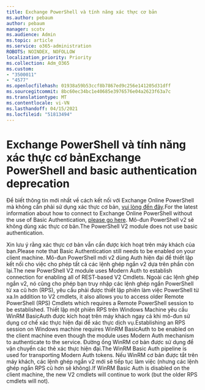 ```yaml
---
title: Exchange PowerShell và tính năng xác thực cơ bản
ms.author: pebaum
author: pebaum
manager: scotv
ms.audience: Admin
ms.topic: article
ms.service: o365-administration
ROBOTS: NOINDEX, NOFOLLOW
localization_priority: Priority
ms.collection: Adm_O365
ms.custom:
- "3500011"
- "4577"
ms.openlocfilehash: 01938a59b53ccf8b7867ed9c256e141205d31dff
ms.sourcegitcommit: 8bc60ec34bc1e40685e3976576e04a2623f63a7c
ms.translationtype: MT
ms.contentlocale: vi-VN
ms.lasthandoff: 04/15/2021
ms.locfileid: "51813494"
---
```

# <a name="exchange-powershell-and-basic-authentication-deprecation"></a><span data-ttu-id="8a2cb-102">Exchange PowerShell và tính năng xác thực cơ bản</span><span class="sxs-lookup"><span data-stu-id="8a2cb-102">Exchange PowerShell and basic authentication deprecation</span></span>

<span data-ttu-id="8a2cb-103">Để biết thông tin mới nhất về cách kết nối với Exchange Online PowerShell mà không cần phải sử dụng xác thực cơ bản, [vui lòng đến đây](https://aka.ms/exops-docs).</span><span class="sxs-lookup"><span data-stu-id="8a2cb-103">For the latest information about how to connect to Exchange Online PowerShell without the use of Basic Authentication, [please go here](https://aka.ms/exops-docs).</span></span> <span data-ttu-id="8a2cb-104">Mô-đun PowerShell v2 sẽ không dùng xác thực cơ bản.</span><span class="sxs-lookup"><span data-stu-id="8a2cb-104">The PowerShell V2 module does not use basic authentication.</span></span>

<span data-ttu-id="8a2cb-105">Xin lưu ý rằng xác thực cơ bản vẫn cần được kích hoạt trên máy khách của bạn.</span><span class="sxs-lookup"><span data-stu-id="8a2cb-105">Please note that Basic Authentication still needs to be enabled on your client machine.</span></span>
<span data-ttu-id="8a2cb-106">Mô-đun PowerShell mới v2 dùng Auth hiện đại để thiết lập kết nối cho việc cho phép tất cả các lệnh ghép ngắn v2 dựa trên phần còn lại.</span><span class="sxs-lookup"><span data-stu-id="8a2cb-106">The new PowerShell V2 module uses Modern Auth to establish connection for enabling all of REST-based V2 Cmdlets.</span></span> <span data-ttu-id="8a2cb-107">Ngoài các lệnh ghép ngắn v2, nó cũng cho phép bạn truy nhập các lệnh ghép ngắn PowerShell từ xa cũ hơn (RPS), yêu cầu phải được thiết lập phiên làm việc PowerShell từ xa.</span><span class="sxs-lookup"><span data-stu-id="8a2cb-107">In addition to V2 cmdlets, it also allows you to access older Remote PowerShell (RPS) Cmdlets which requires a Remote PowerShell session to be established.</span></span> <span data-ttu-id="8a2cb-108">Thiết lập một phiên RPS trên Windows Machine yêu cầu WinRM BasicAuth được kích hoạt trên máy khách ngay cả khi mô-đun sử dụng cơ chế xác thực hiện đại để xác thực dịch vụ.</span><span class="sxs-lookup"><span data-stu-id="8a2cb-108">Establishing an RPS session on Windows machine requires WinRM BasicAuth to be enabled on the client machine even though the module uses Modern Auth mechanism to authenticate to the service.</span></span> <span data-ttu-id="8a2cb-109">Đường ống WinRM cơ bản được sử dụng để vận chuyển các thẻ xác thực hiện đại.</span><span class="sxs-lookup"><span data-stu-id="8a2cb-109">The WinRM Basic Auth pipeline is used for transporting Modern Auth tokens.</span></span> <span data-ttu-id="8a2cb-110">Nếu WinRM cơ bản được tắt trên máy khách, các lệnh ghép ngắn v2 mới sẽ tiếp tục làm việc (nhưng các lệnh ghép ngắn RPS cũ hơn sẽ không).</span><span class="sxs-lookup"><span data-stu-id="8a2cb-110">If WinRM Basic Auth is disabled on the client machine, the new V2 cmdlets will continue to work (but the older RPS cmdlets will not).</span></span>
